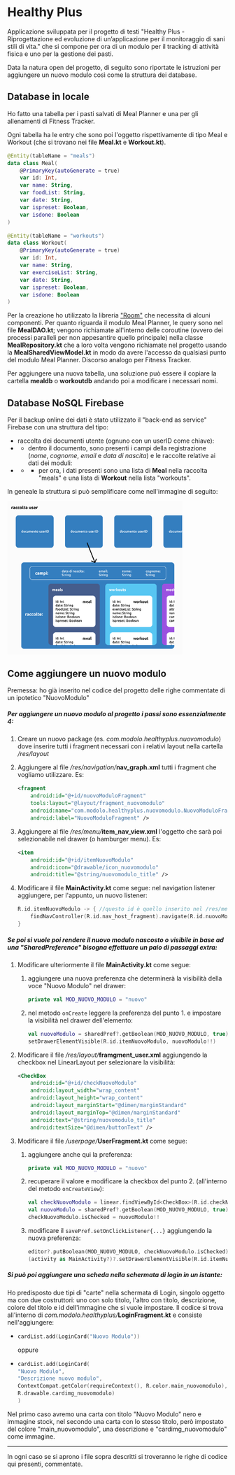 # Healthy Plus

Applicazione sviluppata per il progetto di testi "Healthy Plus - Riprogettazione ed evoluzione di un’applicazione per il monitoraggio di sani stili di vita." che si compone per ora di un modulo per il tracking di attività fisica e uno per la gestione dei pasti.

Data la natura open del progetto, di seguito sono riportate le istruzioni per aggiungere un nuovo modulo così come la struttura dei database.

## Database in locale 

Ho fatto una tabella per i pasti salvati di Meal Planner e una per gli allenamenti di Fitness Tracker.

Ogni tabella ha le entry che sono poi l'oggetto rispettivamente di tipo Meal e Workout (che si trovano nei file **Meal.kt** e **Workout.kt**).

```kotlin
@Entity(tableName = "meals")
data class Meal(
    @PrimaryKey(autoGenerate = true)
    var id: Int,
    var name: String,
    var foodList: String,
    var date: String,
    var ispreset: Boolean,
    var isdone: Boolean
)
```

```kotlin
@Entity(tableName = "workouts")
data class Workout(
    @PrimaryKey(autoGenerate = true)
    var id: Int,
    var name: String,
    var exerciseList: String,
    var date: String,
    var ispreset: Boolean,
    var isdone: Boolean
)
```

Per la creazione ho utilizzato la libreria ["Room"](https://developer.android.com/training/data-storage/room) che necessita di alcuni componenti. Per quanto riguarda il modulo Meal Planner, le query sono nel file **MealDAO.kt**; vengono richiamate all'interno delle coroutine (ovvero dei processi paralleli per non appesantire quello principale) nella classe **MealRepository.kt** che a loro volta vengono richiamate nel progetto usando la **MealSharedViewModel.kt** in modo da avere l'accesso da qualsiasi punto del modulo Meal Planner. Discorso analogo per Fitness Tracker.

Per aggiungere una nuova tabella, una soluzione può essere il copiare la cartella **mealdb** o **workoutdb** andando poi a modificare i necessari nomi.

## Database NoSQL Firebase

Per il backup online dei dati è stato utilizzato il "back-end as service" Firebase con una struttura del tipo:
- raccolta dei documenti utente (ognuno con un userID come chiave):
- - dentro il documento, sono presenti i campi della registrazione (_nome_, _cognome_, _email_ e _data di nascita_) e le raccolte relative ai dati dei moduli:
- - - per ora, i dati presenti sono una lista di **Meal** nella raccolta "meals" e una lista di **Workout** nella lista "workouts".

In geneale la struttura si può semplificare come nell'immagine di seguito:

<img src="https://github.com/davide-mod/HealthyPlus/blob/master/databasescheme.png" width="400" alt="Struttura Firebase">

## Come aggiungere un nuovo modulo

Premessa: ho già inserito nel codice del progetto delle righe commentate di un ipotetico "NuovoModulo"

##### Per aggiungere un nuovo modulo al progetto i passi sono essenzialmente 4:

1. Creare un nuovo package (es. *com.modolo.healthyplus.nuovomodulo*) dove inserire tutti i fragment necessari con i relativi layout nella cartella */res/layout*

2. Aggiungere al file _/res/navigation/_**nav_graph.xml** tutti i fragment che vogliamo utilizzare. Es: 

   ```xml
   <fragment
       android:id="@+id/nuovoModuloFragment"
       tools:layout="@layout/fragment_nuovomodulo"
       android:name="com.modolo.healthyplus.nuovomodulo.NuovoModuloFragment"
       android:label="NuovoModuloFragment" />
   ```

3. Aggiungere al file _/res/menu/_**item_nav_view.xml** l'oggetto che sarà poi selezionabile nel drawer (o hamburger menu). Es: 

   ```xml
   <item
       android:id="@+id/itemNuovoModulo"
       android:icon="@drawable/icon_nuovomodulo"
       android:title="@string/nuovomodulo_title" />
   ```

4. Modificare il file **MainActivity.kt** come segue: nel navigation listener aggiungere, per l'appunto, un nuovo listener: 

   ```kotlin
   R.id.itemNuovoModulo -> { //questo id è quello inserito nel /res/menu/item_nav_view.xml
       findNavController(R.id.nav_host_fragment).navigate(R.id.nuovoModuloFragment)
   }
   ```

##### Se poi si vuole poi rendere il nuovo modulo nascosto o visibile in base ad una "SharedPreference" bisogna effettuare un paio di passaggi extra:

1. Modificare ulteriormente il file **MainActivity.kt** come segue:

   1. aggiungere una nuova preferenza che determinerà la visibilità della voce "Nuovo Modulo" nel drawer: 

      ```kotlin
      private val MOD_NUOVO_MODULO = "nuovo"
      ```

   2. nel metodo `onCreate` leggere la preferenza del punto 1. e impostare la visibilità nel drawer dell'elemento: 

      ```kotlin
      val nuovoModulo = sharedPref?.getBoolean(MOD_NUOVO_MODULO, true)
      setDrawerElementVisible(R.id.itemNuovoModulo, nuovoModulo!!)
      ```

2. Modificare il file _/res/layout/_**framgment_user.xml** aggiungendo la checkbox nel LinearLayout per selezionare la visibilità: 

   ```xml
   <CheckBox
       android:id="@+id/checkNuovoModulo"
       android:layout_width="wrap_content"
       android:layout_height="wrap_content"
       android:layout_marginStart="@dimen/marginStandard"
       android:layout_marginTop="@dimen/marginStandard"
       android:text="@string/nuovomodulo_title"
       android:textSize="@dimen/buttonText" />
   ```

3. Modificare il file _/userpage/_**UserFragment.kt** come segue:

   1. aggiungere anche qui la preferenza: 

      ```kotlin
      private val MOD_NUOVO_MODULO = "nuovo"
      ```

   2. recuperare il valore e modificare la checkbox del punto 2. (all'interno del metodo `onCreateView`): 

      ```kotlin
      val checkNuovoModulo = linear.findViewById<CheckBox>(R.id.checkNuovoModulo)
      val nuovoModulo = sharedPref?.getBoolean(MOD_NUOVO_MODULO, true)
      checkNuovoModulo.isChecked = nuovoModulo!!
      ```

   3. modificare il `savePref.setOnClickListener{...}` aggiungendo la nuova preferenza: 

      ```kotlin
      editor?.putBoolean(MOD_NUOVO_MODULO, checkNuovoModulo.isChecked)
      (activity as MainActivity?)?.setDrawerElementVisible(R.id.itemNuovoModulo, checkNuovoModulo.isChecked)
      ```

##### Si può poi aggiungere una scheda nella schermata di login in un istante:

Ho predisposto due tipi di "carte" nella schermata di Login, singolo oggetto ma con due costruttori: uno con solo titolo, l'altro con titolo, descrizione, colore del titolo e id dell'immagine che si vuole impostare. Il codice si trova all'interno di _com.modolo.healthyplus/_**LoginFragment.kt** e consiste nell'aggiungere:

- ```kotlin
  cardList.add(LoginCard("Nuovo Modulo"))
  ```

  oppure

- ```kotlin
  cardList.add(LoginCard(
  "Nuovo Modulo",
  "Descrizione nuovo modulo",
  ContextCompat.getColor(requireContext(), R.color.main_nuovomodulo),
  R.drawable.cardimg_nuovomodulo)
  )
  ```

Nel primo caso avremo una carta con titolo "Nuovo Modulo" nero e immagine stock, nel secondo una carta con lo stesso titolo, però impostato del colore "main_nuovomodulo", una descrizione e "cardimg_nuovomodulo" come immagine.

-------

In ogni caso se si aprono i file sopra descritti si troveranno le righe di codice qui presenti, commentate.
